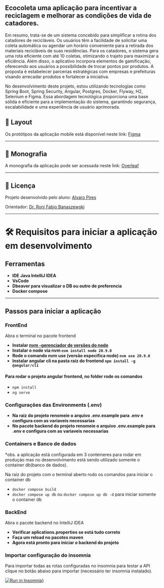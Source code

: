## Ecocoleta uma aplicação para incentivar a reciclagem e melhorar as condições de vida de catadores.

Em resumo, trata-se de um sistema concebido para simplificar a rotina dos catadores de recicláveis. Os usuários têm a facilidade de solicitar uma coleta automática ou agendar um horário conveniente para a retirada dos materiais recicláveis de suas residências. Para os catadores, o sistema gera uma rota eficiente com até 10 coletas, otimizando o trajeto para maximizar a eficiência. Além disso, o aplicativo incorpora elementos de gamificação, oferecendo aos usuários a possibilidade de trocar pontos por produtos. A proposta é estabelecer parcerias estratégicas com empresas e prefeituras visando arrecadar produtos e fortalecer a iniciativa.

No desenvolvimento deste projeto, estou utilizando tecnologias como Spring Boot, Spring Security, Angular, Postgres, Docker, Flyway, H2, Selenium e Figma. Essa abordagem tecnológica proporciona uma base sólida e eficiente para a implementação do sistema, garantindo segurança, escalabilidade e uma experiência de usuário aprimorada.

## 🎨 Layout

Os protótipos da aplicação mobile está disponível neste link: <a href="https://www.figma.com/file/zUN6WoN3BdO9aAqyzo9mKJ/EcoColeta?type=design&node-id=2-3&mode=design">Figma</a>

---

<!-- ## 📄 Documentação

A documentação das funcionalidades da aplicação pode ser acessada neste link: <a href="https://trello.com/b/O0lGCsKb/api-voll-med">Trello</a>

--- -->

## 📄 Monografia

A monografia da aplicação pode ser acessada neste link: <a href="https://www.overleaf.com/read/wxcpphrptgfw#2d441f">Overleaf</a>

---

## 📝 Licença

Projeto desenvolvido pelo aluno: [Alvaro Pires](https://github.com/alguipires)

Orientador: [Dr. Roni Fabio Banaszewski](https://ronifabio.github.io/)

---

<!-- ## 🛠 Tecnologias

As seguintes tecnologias foram utilizadas no desenvolvimento da API Rest do projeto:

- **[Java 17](https://www.oracle.com/java)**
- **[Spring Boot 3](https://spring.io/projects/spring-boot)**
- **[Maven](https://maven.apache.org)**
- **[MySQL](https://www.mysql.com)**
- **[Hibernate](https://hibernate.org)**
- **[Flyway](https://flywaydb.org)**
- **[Lombok](https://projectlombok.org)**

--- -->

# 🛠 Requisitos para iniciar a aplicação em desenvolvimento

## Ferramentas

- **IDE Java IntelliJ IDEA**
- **VsCode**
- **Dbeaver para visualizar o DB ou outro de preferencia**
- **Docker compose**

---

## Passos para iniciar a aplicação

### FrontEnd

Abra o terminal no pacote frontend

- **Instalar [nvm -gerenciador de versões do node](https://github.com/nvm-sh/nvm)**
- **Instalar o node via nvm `nvm install node 20.9.0`**
- **Rode o comando nvm use (versão especifica node) `nvm use 20.9.0`**
- **Instalar angular cli na pasta raiz do frontend `npm install -g @angular/cli`**

#### Para rodar o projeto angular frontend, no folder rode os comandos

- `npm install`
- `ng serve`

### Configurações das Environments (.env)

- **Na raiz do projeto renomeie o arquivo .env.example para .env e configura com as variaveis necessarias**
- **No pacote backend do projeto renomeie o arquivo .env.example para .env e configura com as variaveis necessarias**

### Containers e Banco de dados

\*obs. a aplicação está configurada em 3 conteineres para rodar em produção mas no desenvolvimento está sendo utilizado somente o container db(banco de dados).

Na raiz do projeto com o terminal aberto rodo os comandos para iniciar o container db

- `docker compose build`
- `docker compose up db` ou `docker compose up db -d` para iniciar somente o container db

### BackEnd

Abra o pacote backend no IntelliJ IDEA

- **Verificar aplications.properties se está tudo correto**
- **Faça um reload no pacotes maven**
- **Agora está pronto para iniciar o backend do projeto**

### Importar configuração do insomnia

Para importar todas as rotas configuradas no insomnia para testar a API clique no botão abaixo para importar (necessário ter insomnia instalado).

[![Run in Insomnia}](https://insomnia.rest/images/run.svg)](https://insomnia.rest/run/?label=EcoColeta&uri=https%3A%2F%2Fraw.githubusercontent.com%2Futfpr-gp%2Fecocoleta%2F%2540alguipires%2Finitial-readme%2FInsomnia_export_API_test.json)
